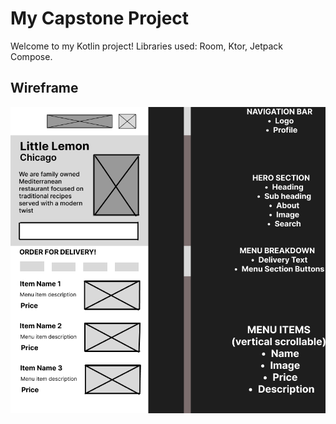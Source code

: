
# My Capstone Project
Welcome to my Kotlin project! Libraries used: Room, Ktor, Jetpack Compose.

## Wireframe
![Kotlin Logo](assets/capstone_wireframe.jpg)